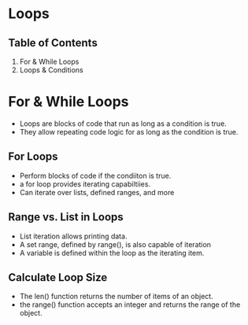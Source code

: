 # Loops
## Table of Contents
1. For & While Loops
2. Loops & Conditions
# For & While Loops
- Loops are blocks of code that run as long as a condition is true.
- They allow repeating code logic for as long as the condition is true.
## For Loops
- Perform blocks of code if the condiiton is true.
- a for loop provides iterating capabiltiies.
- Can iterate over lists, defined ranges, and more
## Range vs. List in Loops
- List iteration allows printing data.
- A set range, defined by range(), is also capable of iteration
- A variable is defined within the loop as the iterating item.
## Calculate Loop Size
- The len() function returns the number of items of an object.
- the range() function accepts an integer and returns the range of the object.
